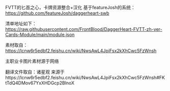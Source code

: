 FVTT的匕首之心，卡牌资源整合+汉化
基于featureJosh的系统：
https://github.com/featureJosh/daggerheart-swb

清单地址如下：
https://raw.githubusercontent.com/FrontBlood/DaggerHeart-FVTT-zh-ver-Cards-Module/main/module.json

素材取自：
https://lcnw6r5edbf2.feishu.cn/wiki/NwsAwL4JpiFsx2kXhCwc5FzWnsh

主职业卡图片素材源于网络

翻译文件取自：诸星观
来源于https://lcnw6r5edbf2.feishu.cn/wiki/NwsAwL4JpiFsx2kXhCwc5FzWnsh#FKtTdQ4DMov67YxXHDGcp2BlnoX
